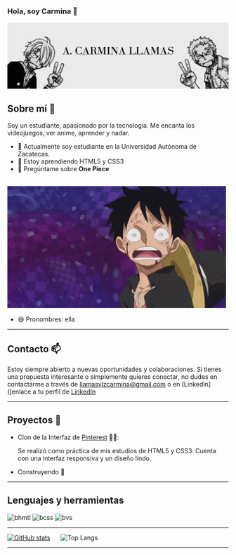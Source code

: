 ### Hola, soy Carmina 👋

![Perfil](imagenes/Banner_1.jpg)

## Sobre mí :llama:

Soy un estudiante, apasionado por la tecnología. Me encanta los videojuegos, ver anime, aprender y nadar.


- 🔭 Actualmente soy estudiante en la Universidad Autónoma de Zacatecas.
- 🌱 Estoy aprendiendo HTML5 y CSS3
- 💬 Pregúntame sobre **One Piece**

  
 &nbsp;&nbsp;&nbsp;&nbsp;&nbsp;![preguntame](imagenes/onepiece.gif)

- 😄 Pronombres: ella
---

## Contacto 📫

Estoy siempre abierto a nuevas oportunidades y colaboraciones. Si tienes una propuesta interesante o simplemente quieres conectar, no dudes en contactarme a través de llamasvlzcarmina@gmail.com o en [LinkedIn]([enlace a tu perfil de [LinkedIn](https://www.linkedin.com/in/carmina-llamas/)

---

## Proyectos  :toolbox:

- Clon de la Interfaz de [Pinterest](https://github.com/ACarminaLlamas/pinterestinterfaz) :pirate_flag::

  Se realizó como práctica de mis estudios de HTML5 y CSS3. Cuenta con una interfaz responsiva y un diseño lindo.

- Construyendo :bricks:

---


## Lenguajes y herramientas
![bhmtl](https://img.shields.io/badge/HTML5-E34F26?style=for-the-badge&logo=html5&logoColor=white)  ![bcss](https://img.shields.io/badge/CSS3-1572B6?style=for-the-badge&logo=css3&logoColor=white) ![bvs](https://img.shields.io/badge/VSCode-0078D4?style=for-the-badge&logo=visual%20studio%20code&logoColor=white)

---

[![GitHub stats](https://github-readme-stats.vercel.app/api?username=ACarminaLlamas)](https://github.com/ACarminaLlamas/github-readme-stats)&nbsp;&nbsp;&nbsp;&nbsp;&nbsp;&nbsp;![Top Langs](https://github-readme-stats.vercel.app/api/top-langs/?username=ACarminaLlamas&layout=compact)


---




<!--
**ACarminaLlamas/ACarminaLlamas** is a ✨ _special_ ✨ repository because its `README.md` (this file) appears on your GitHub profile.

Here are some ideas to get you started:

- 🔭 I’m currently working on ...
- 🌱 I’m currently learning ...
- 👯 I’m looking to collaborate on ...
- 🤔 I’m looking for help with ...
- 💬 Ask me about ...
- 📫 How to reach me: ...
- 😄 Pronouns: ...
- ⚡ Fun fact: ...
-->
